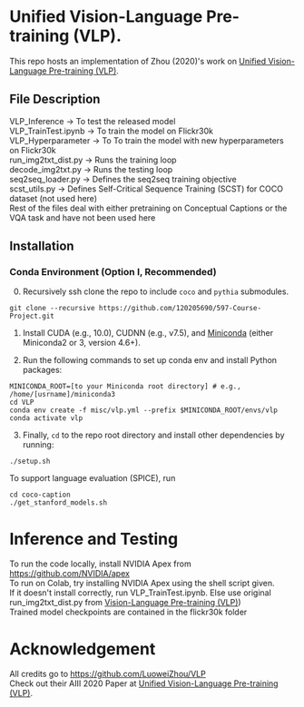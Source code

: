 # Unified Vision-Language Pre-training (VLP).
This repo hosts an implementation of Zhou (2020)'s work on [Unified Vision-Language Pre-training (VLP)](https://arxiv.org/pdf/1909.11059.pdf).
## File Description

VLP_Inference -> To test the released model <br>
VLP_TrainTest.ipynb -> To train the model on Flickr30k <br>
VLP_Hyperparameter -> To To train the model with new hyperparameters on Flickr30k <br>
run_img2txt_dist.py -> Runs the training loop <br>
decode_img2txt.py -> Runs the testing loop <br>
seq2seq_loader.py -> Defines the seq2seq training objective <br>
scst_utils.py -> Defines Self-Critical Sequence Training (SCST) for COCO dataset (not used here) <br>
Rest of the files deal with either pretraining on Conceptual Captions or the VQA task and have not been used here <br>

## Installation
### Conda Environment (Option I, Recommended)
0) Recursively ssh clone the repo to include `coco` and `pythia` submodules.
```
git clone --recursive https://github.com/120205690/597-Course-Project.git
```

1) Install CUDA (e.g., 10.0), CUDNN (e.g., v7.5), and [Miniconda](https://docs.conda.io/en/latest/miniconda.html) (either Miniconda2 or 3, version 4.6+).

2) Run the following commands to set up conda env and install Python packages:

```
MINICONDA_ROOT=[to your Miniconda root directory] # e.g., /home/[usrname]/miniconda3
cd VLP
conda env create -f misc/vlp.yml --prefix $MINICONDA_ROOT/envs/vlp
conda activate vlp
```

3) Finally, `cd` to the repo root directory and install other dependencies by running:
```
./setup.sh
```
To support language evaluation (SPICE), run
```
cd coco-caption
./get_stanford_models.sh
```


# Inference and Testing

To run the code locally, install NVIDIA Apex from https://github.com/NVIDIA/apex <br>
To run on Colab, try installing NVIDIA Apex using the shell script given. <br>
If it doesn't install correctly, run VLP_TrainTest.ipynb. Else use original run_img2txt_dist.py from  [Vision-Language Pre-training (VLP)](https://github.com/LuoweiZhou/VLP)) <br>
Trained model checkpoints are contained in the flickr30k folder <br>

# Acknowledgement

All credits go to https://github.com/LuoweiZhou/VLP <br>
Check out their AIII 2020 Paper at [Unified Vision-Language Pre-training (VLP)](https://arxiv.org/pdf/1909.11059.pdf).
